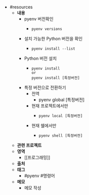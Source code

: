 - #resources
	- **내용**
		- pyenv 버전확인
			- ```shell
			  pyenv versions
			  ```
		- 설치 가능한 Python 버전을 확인
			- ```shell
			  pyenv install --list
			  ```
		- Python 버전 설치
			- ```shell
			  pyenv install
			  or
			  pyenv install [특정버전]
			  ```
		- 특정 버전으로 전환하기
			- 전역
				- pyenv global [특정버전]
			- 현재 프로젝트에서만
				- ```shell
				  pyenv local [특정버전]
				  ```
			- 현재 쉘에서만
				- ```shell
				  pyenv shell [특정버전]
				  ```
	- **관련 프로젝트**
	- **영역**
		- [[프로그래밍]]
	- **출처**
	- **태그**
		- #pyenv #명령어
	- **메모**
		- 메모 작성